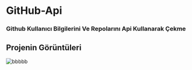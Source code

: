 # GitHub-Api
<h3>Github Kullanıcı Bilgilerini Ve Repolarını Api Kullanarak Çekme</h3>

<h2>Projenin Görüntüleri</h2>

![bbbbb](https://user-images.githubusercontent.com/103040020/161749900-fc1fe10d-edac-449f-902d-625997144949.PNG)

